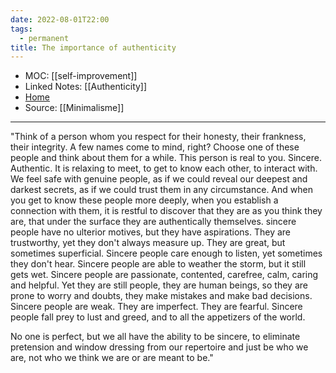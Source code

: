 ```yaml
---
date: 2022-08-01T22:00
tags:
  - permanent
title: The importance of authenticity
---
```

- MOC: [[self-improvement]]
- Linked Notes: [[Authenticity]]
- [Home](https://misudashi.ga/)
- Source: [[Minimalisme]]
----------
"Think of a person whom you respect for their honesty, their frankness, their integrity.  A few names come to mind, right?  Choose one of these people and think about them for a while.  This person is real to you.  Sincere.  Authentic.  It is relaxing to meet, to get to know each other, to interact with.  We feel safe with genuine people, as if we could reveal our deepest and darkest secrets, as if we could trust them in any circumstance.  And when you get to know these people more deeply, when you establish a connection with them, it is restful to discover that they are as you think they are, that under the surface they are authentically themselves.  sincere people have no ulterior motives, but they have aspirations.  They are trustworthy, yet they don't always measure up.  They are great, but sometimes superficial.  Sincere people care enough to listen, yet sometimes they don't hear.  Sincere people are able to weather the storm, but it still gets wet.  Sincere people are passionate, contented, carefree, calm, caring and helpful.  Yet they are still people, they are human beings, so they are prone to worry and doubts, they make mistakes and make bad decisions.  Sincere people are weak.  They are imperfect.  They are fearful.  Sincere people fall prey to lust and greed, and to all the appetizers of the world.  

No one is perfect, but we all have the ability to be sincere, to eliminate pretension and window dressing from our repertoire and just be who we are, not who we think we are or are meant to be."